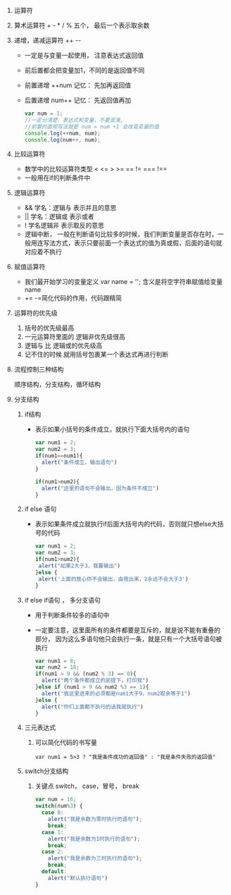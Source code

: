1.  运算符

   1. 算术运算符  + - * / %  五个， 最后一个表示取余数

   2. 递增，递减运算符  ++  -- 

      + 一定是与变量一起使用， 注意表达式返回值

      + 前后置都会把变量加1，不同的是返回值不同

      + 前置递增  ++num   记忆： 先加再返回值

      + 后置递增  num++   记忆： 先返回值再加

        ```javascript
        var num = 1;
        //一定分清楚，表达式和变量，不要混淆, 
        //前置的直观写法就是 num = num +1 会改变变量的值
        console.log(++num, num);
        console.log(num++, num);
        ```

   3. 比较运算符

      + 数学中的比较运算符类型 < <= > >= == != === !==
      + 一般用在if的判断条件中

   4. 逻辑运算符

      + &&  学名：逻辑与  表示并且的意思
      + || 学名：逻辑或  表示或者
      + !  学名逻辑非  表示取反的意思
      + 逻辑中断， 一般在判断语句比较多的时候，我们判断变量是否存在时，一般用连写法方式，表示只要前面一个表达式的值为真或假，后面的语句就对应着不执行

   5. 赋值运算符

      + 我们最开始学习的变量定义 var name = ''; 含义是将空字符串赋值给变量name
      + += -=简化代码的作用，代码跟精简

2. 运算符的优先级

   1. 括号的优先级最高
   2. 一元运算符里面的 逻辑非优先级很高
   3. 逻辑与 比 逻辑或的优先级高
   4. 记不住的时候 就用括号包裹某一个表达式再进行判断

3. 流程控制三种结构

   顺序结构，分支结构，循环结构

4. 分支结构

   1. if结构 

      + 表示如果小括号的条件成立，就执行下面大括号内的语句

        ```javascript
        var num1 = 2;
        var num2 = 3;
        if(num1==num1){
          alert("条件成立，输出语句")
        }
        
        if(num1>num2){
          alert("这里的语句不会输出，因为条件不成立")
        }
        ```

   2. if else 语句

      + 表示如果条件成立就执行if后面大括号内的代码，否则就只想else大括号的代码

         ```javascript
        var num1 = 2;
        var num2 = 3;
        if(num1>num2){
          alert("如果2大于3，我要输出")
        }else {
          alert('上面的放心你不会输出，由我出来，2永远不会大于3')
        }
         ```

   3. if else if语句 ， 多分支语句	

      + 用于判断条件较多的语句中

      + 一定要注意，这里面所有的条件都要是互斥的，就是说不能有重叠的部分， 因为这么多语句他只会执行一条，就是只有一个大括号语句被执行

        ```javascript
        var num1 = 8;
        var num2 = 18;
        if(num1 > 9 && (num2 % 3) == 0){
          alert("两个条件都成立的前提下，打印我")
        }else if (num1 > 9 && num2 %3 == 1){
          alert("我这里进来的必须都是num1大于9，num2取余等于1")
        }else {
          alert("你们上面都不执行的话我就执行")
        }
        ```

   4. 三元表达式

      1. 可以简化代码的书写量

         `var num1 = 5>3 ? "我是条件成功的返回值" : "我是条件失败的返回值"`

   5. switch分支结构

      1. 关键点  switch， case，冒号， break

         ```javascript
         var num = 16;
         switch(num%3) {
           case 0: 
             alert("我是余数为零时执行的语句");
             break;
           case 1: 
             alert("我是余数为1时执行的语句");
             break;
           case 2:
             alert("我是余数为三时执行的语句");
             break;
           default:
             alert("默认执行语句")
         }
         ```

         